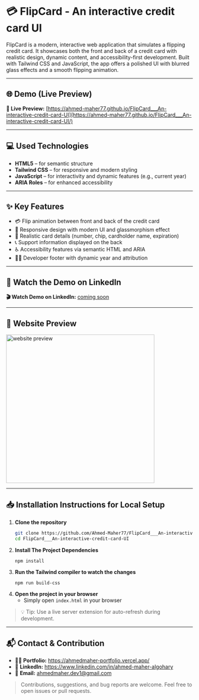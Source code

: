 # 💳 FlipCard - An interactive credit card UI

FlipCard is a modern, interactive web application that simulates a flipping credit card. It showcases both the front and back of a credit card with realistic design, dynamic content, and accessibility-first development. Built with Tailwind CSS and JavaScript, the app offers a polished UI with blurred glass effects and a smooth flipping animation.

---

## 🌐 Demo (Live Preview)

**🔗 Live Preview:** [https://ahmed-maher77.github.io/FlipCard___An-interactive-credit-card-UI](https://ahmed-maher77.github.io/FlipCard___An-interactive-credit-card-UI/)

---

## 💻 Used Technologies

- **HTML5** – for semantic structure  
- **Tailwind CSS** – for responsive and modern styling  
- **JavaScript** – for interactivity and dynamic features (e.g., current year)  
- **ARIA Roles** – for enhanced accessibility  


---

## ✨ Key Features

- 💳 Flip animation between front and back of the credit card  
- 📱 Responsive design with modern UI and glassmorphism effect  
- 🔐 Realistic card details (number, chip, cardholder name, expiration)  
- 📞 Support information displayed on the back  
- ♿ Accessibility features via semantic HTML and ARIA  
- 🧑‍💻 Developer footer with dynamic year and attribution  

---

## 🎥 Watch the Demo on LinkedIn

**🎬 Watch Demo on LinkedIn:** [coming soon]()

---

## 👀 Website Preview

<a href="https://ahmed-maher77.github.io/FlipCard___An-interactive-credit-card-UI/" title="demo">
  <img src="https://github.com/user-attachments/assets/e7015d44-77cb-4efc-9936-3741258f1896" alt="website preview" width="400">
</a>

---

## 📥 Installation Instructions for Local Setup

1. **Clone the repository**
   ```bash
   git clone https://github.com/Ahmed-Maher77/FlipCard___An-interactive-credit-card-UI.git
   cd FlipCard___An-interactive-credit-card-UI
   ```
2. **Install The Project Dependencies**
   ```
   npm install
   ```
3. **Run the Tailwind compiler to watch the changes**
   ```
   npm run build-css
   ```
4. **Open the project in your browser**
   - Simply open ```index.html``` in your browser
     
> 💡 Tip: Use a live server extension for auto-refresh during development.

<hr/>

## 📬 Contact & Contribution
- 🧑‍💻 **Portfolio:** <a href="https://ahmedmaher-portfolio.vercel.app/" title="See My Portfolio">https://ahmedmaher-portfolio.vercel.app/</a>
- 🔗 **LinkedIn:** <a href="https://www.linkedin.com/in/ahmed-maher-algohary" title="Contact via LinkedIn">https://www.linkedin.com/in/ahmed-maher-algohary</a>
- 📧 **Email:** <a href="mailto:ahmedmaher.dev1@gmail.com" title="Contact via Email">ahmedmaher.dev1@gmail.com</a>

> Contributions, suggestions, and bug reports are welcome. Feel free to open issues or pull requests.
